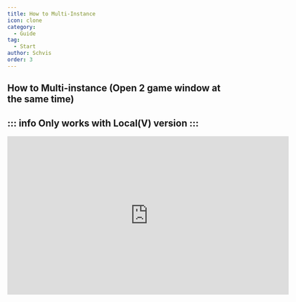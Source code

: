 ```yaml
---
title: How to Multi-Instance
icon: clone
category:
  - Guide
tag:
  - Start
author: Schvis
order: 3
---
```


## How to Multi-instance (Open 2 game window at the same time)

::: info Only works with Local(V) version
:::
---
<iframe width="640" height="360" src="https://www.youtube.com/embed/pSAxKoneT64" title="Multi-Instance V (Updated)" frameborder="0" allow="accelerometer; autoplay; clipboard-write; encrypted-media; gyroscope; picture-in-picture; web-share" allowfullscreen></iframe>

